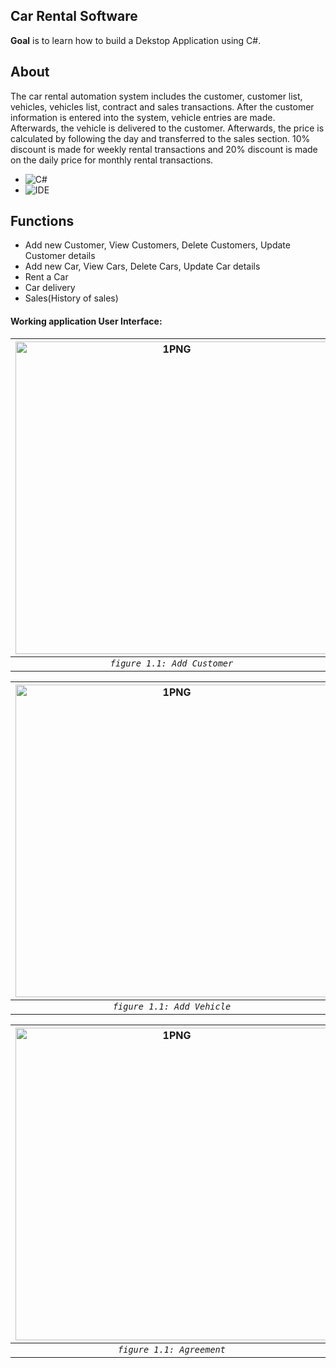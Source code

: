## Car Rental Software

**Goal** is to learn how to build a Dekstop Application using C#.

## About

The car rental automation system includes the customer, customer list, vehicles, vehicles list, contract and sales transactions. After the customer information is entered into the system, vehicle entries are made. Afterwards, the vehicle is delivered to the customer. Afterwards, the price is calculated by following the day and transferred to the sales section. 10% discount is made for weekly rental transactions and 20% discount is made on the daily price for monthly rental transactions.

* ![C#](https://img.shields.io/badge/Language-C_sharp-green)
* ![IDE](https://img.shields.io/badge/IDE-Microsoft_Visual_Studio-purple)

## Functions

* Add new Customer, View Customers, Delete Customers, Update Customer details
* Add new Car, View Cars, Delete Cars, Update Car details
* Rent a Car
* Car delivery
* Sales(History of sales)

#### Working application User Interface:

  | <img width=500 alt="1PNG" src="https://user-images.githubusercontent.com/47834164/147492844-708d83b5-0012-4bfb-9fe7-526083aab895.png"> |<img  width=500 alt="2PNG" a src="https://user-images.githubusercontent.com/47834164/147493242-18b46c45-1d3e-4c35-bbf0-1e185c6dc773.png">
|:--:|:--:|
| *`figure 1.1: Add Customer`* | *`figure 1.2:  Customer List`* |

  | <img width=500 alt="1PNG" src="https://user-images.githubusercontent.com/47834164/147492854-3d577796-90cc-4731-9767-f05a731b2b2d.png"> |<img  width=500 alt="2PNG" a src="https://user-images.githubusercontent.com/47834164/147492856-12d744e6-76f8-4053-8b23-455f50e2e8f9.png">
|:--:|:--:|
| *`figure 1.1: Add Vehicle`* | *`figure 1.2: Vehicle List`* |

  | <img width=500 alt="1PNG" src="https://user-images.githubusercontent.com/47834164/147493907-c28e9f81-d17b-4862-b3fd-360180a81043.png"> |<img  width=500 alt="2PNG" a src="https://user-images.githubusercontent.com/47834164/147492992-7772391f-637e-4c9c-9b76-07202ffb95c7.png">
|:--:|:--:|
| *`figure 1.1: Agreement`* | *`figure 1.2: Sales`* |
  
